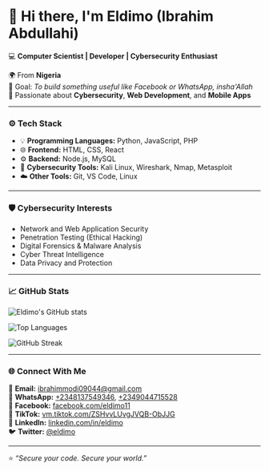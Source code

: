 # 👋 Hi there, I'm Eldimo (Ibrahim Abdullahi)

💻 **Computer Scientist | Developer | Cybersecurity Enthusiast**

🌍 From **Nigeria**  
🎯 Goal: *To build something useful like Facebook or WhatsApp, insha'Allah*  
🔐 Passionate about **Cybersecurity**, **Web Development**, and **Mobile Apps**

---

### ⚙️ Tech Stack
- 💡 **Programming Languages:** Python, JavaScript, PHP  
- 🌐 **Frontend:** HTML, CSS, React  
- ⚙️ **Backend:** Node.js, MySQL  
- 🧠 **Cybersecurity Tools:** Kali Linux, Wireshark, Nmap, Metasploit  
- ☁️ **Other Tools:** Git, VS Code, Linux

---

### 🛡️ Cybersecurity Interests
- Network and Web Application Security  
- Penetration Testing (Ethical Hacking)  
- Digital Forensics & Malware Analysis  
- Cyber Threat Intelligence  
- Data Privacy and Protection  

---

### 📈 GitHub Stats
![Eldimo's GitHub stats](https://github-readme-stats.vercel.app/api?username=EL-DIMO&show_icons=true&theme=tokyonight)

![Top Languages](https://github-readme-stats.vercel.app/api/top-langs/?username=EL-DIMO&layout=compact&theme=tokyonight)

![GitHub Streak](https://streak-stats.demolab.com/?user=EL-DIMO&theme=tokyonight)

---

### 🌐 Connect With Me
📧 **Email:** [ibrahimmodi09044@gmail.com](mailto:ibrahimmodi09044@gmail.com)  
💬 **WhatsApp:** [+2348137549346](https://wa.me/2348137549346), [+2349044715528](https://wa.me/2349044715528)  
📘 **Facebook:** [facebook.com/eldimo11](https://www.facebook.com/eldimo11)  
🎵 **TikTok:** [vm.tiktok.com/ZSHvvLUvgJVQB-ObJJG](https://vm.tiktok.com/ZSHvvLUvgJVQB-ObJJG/)  
💼 **LinkedIn:** [linkedin.com/in/eldimo](#)  
🐦 **Twitter:** [@eldimo](#)

---

⭐️ *“Secure your code. Secure your world.”*
